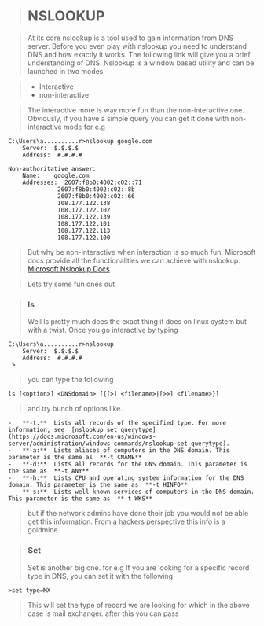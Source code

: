 

># NSLOOKUP

>At its core nslookup is a tool used to gain information from DNS server.
>Before you even play with nslookup you need to understand DNS and how exactly it works. The following link will give you a brief understanding of DNS.
>Nslookup is a window based utility and can be launched in two modes.

> - Interactive 
> - non-interactive

> The interactive more is way more fun than the non-interactive one. Obviously, if you have a simple query you can get it done with non-interactive mode for e.g

    C:\Users\a..........r>nslookup google.com
        Server:  $.$.$.$
        Address:  #.#.#.#
        
    Non-authoritative answer:
        Name:    google.com
        Addresses:  2607:f8b0:4002:c02::71
                  2607:f8b0:4002:c02::8b
                  2607:f8b0:4002:c02::66
                  108.177.122.138
                  108.177.122.102
                  108.177.122.139
                  108.177.122.101
                  108.177.122.113
                  108.177.122.100

> But why be non-interactive when interaction is so much fun.
>Microsoft docs provide all the functionalities we can achieve with nslookup.
>[Microsoft Nslookup Docs](https://docs.microsoft.com/en-us/windows-server/administration/windows-commands/nslookup)
 
 >Lets try some fun ones out
 
 >### ls 
 >Well ls pretty much does the exact thing it does on linux system but with a twist.
 >Once you go interactive by typing
 

    C:\Users\a..........r>nslookup 
        Server:  $.$.$.$
        Address:  #.#.#.#
     >
>you can type the following

    ls [<option>] <DNSdomain> [{[>] <filename>|[>>] <filename>}]
>and try bunch of options like.

    -   **-t:**  Lists all records of the specified type. For more information, see  [nslookup set querytype](https://docs.microsoft.com/en-us/windows-server/administration/windows-commands/nslookup-set-querytype).
    -   **-a:**  Lists aliases of computers in the DNS domain. This parameter is the same as  **-t CNAME**
    -   **-d:**  Lists all records for the DNS domain. This parameter is the same as  **-t ANY**
    -   **-h:**  Lists CPU and operating system information for the DNS domain. This parameter is the same as  **-t HINFO**
    -   **-s:**  Lists well-known services of computers in the DNS domain. This parameter is the same as  **-t WKS**
>but if the network admins have done their job you would not be able get this information. From a hackers perspective this info is a goldmine.

>### Set
>Set is another big one.
>for e.g If you are looking for a specific record type in DNS, you can set it with the following

    >set type=MX 
>This will set the type of record we are looking for which in the above case is mail exchanger.
>after this you can pass 
<!--stackedit_data:
eyJoaXN0b3J5IjpbMTMxODQ1MjczMSwtMTA3MDMwOTc3OSwtMT
A2NDAzMTg1MV19
-->